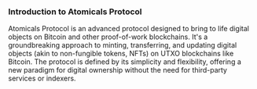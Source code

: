 ### Introduction to Atomicals Protocol

Atomicals Protocol is an advanced protocol designed to bring to life digital objects on Bitcoin and other proof-of-work blockchains. It's a groundbreaking approach to minting, transferring, and updating digital objects (akin to non-fungible tokens, NFTs) on UTXO blockchains like Bitcoin. The protocol is defined by its simplicity and flexibility, offering a new paradigm for digital ownership without the need for third-party services or indexers.